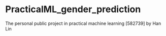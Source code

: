 # PracticalML_gender_prediction
The personal public project in practical machine learning [582739] by Han Lin

